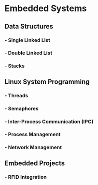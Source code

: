 # Embedded Systems

## Data Structures
### - Single Linked List
### - Double Linked List
### - Stacks

## Linux System Programming
### - Threads
### - Semaphores
### - Inter-Process Communication (IPC)
### - Process Management
### - Network Management

## Embedded Projects
### - RFID Integration
